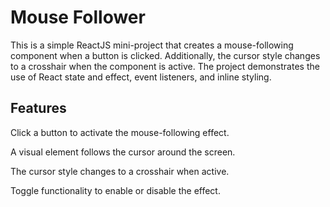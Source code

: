 # Mouse Follower

This is a simple ReactJS mini-project that creates a mouse-following component when a button is clicked. Additionally, the cursor style changes to a crosshair when the component is active. The project demonstrates the use of React state and effect, event listeners, and inline styling.

## Features

Click a button to activate the mouse-following effect.

A visual element follows the cursor around the screen.

The cursor style changes to a crosshair when active.

Toggle functionality to enable or disable the effect.
